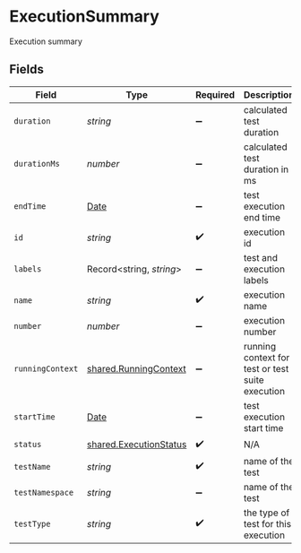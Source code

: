# ExecutionSummary

Execution summary


## Fields

| Field                                                                                         | Type                                                                                          | Required                                                                                      | Description                                                                                   | Example                                                                                       |
| --------------------------------------------------------------------------------------------- | --------------------------------------------------------------------------------------------- | --------------------------------------------------------------------------------------------- | --------------------------------------------------------------------------------------------- | --------------------------------------------------------------------------------------------- |
| `duration`                                                                                    | *string*                                                                                      | :heavy_minus_sign:                                                                            | calculated test duration                                                                      | 00:00:13                                                                                      |
| `durationMs`                                                                                  | *number*                                                                                      | :heavy_minus_sign:                                                                            | calculated test duration in ms                                                                | 10000                                                                                         |
| `endTime`                                                                                     | [Date](https://developer.mozilla.org/en-US/docs/Web/JavaScript/Reference/Global_Objects/Date) | :heavy_minus_sign:                                                                            | test execution end time                                                                       |                                                                                               |
| `id`                                                                                          | *string*                                                                                      | :heavy_check_mark:                                                                            | execution id                                                                                  | 62f395e004109209b50edfc4                                                                      |
| `labels`                                                                                      | Record<string, *string*>                                                                      | :heavy_minus_sign:                                                                            | test and execution labels                                                                     | [object Object]                                                                               |
| `name`                                                                                        | *string*                                                                                      | :heavy_check_mark:                                                                            | execution name                                                                                | test-suite1-test1                                                                             |
| `number`                                                                                      | *number*                                                                                      | :heavy_minus_sign:                                                                            | execution number                                                                              | 1                                                                                             |
| `runningContext`                                                                              | [shared.RunningContext](../../../sdk/models/shared/runningcontext.md)                         | :heavy_minus_sign:                                                                            | running context for test or test suite execution                                              |                                                                                               |
| `startTime`                                                                                   | [Date](https://developer.mozilla.org/en-US/docs/Web/JavaScript/Reference/Global_Objects/Date) | :heavy_minus_sign:                                                                            | test execution start time                                                                     |                                                                                               |
| `status`                                                                                      | [shared.ExecutionStatus](../../../sdk/models/shared/executionstatus.md)                       | :heavy_check_mark:                                                                            | N/A                                                                                           |                                                                                               |
| `testName`                                                                                    | *string*                                                                                      | :heavy_check_mark:                                                                            | name of the test                                                                              | test1                                                                                         |
| `testNamespace`                                                                               | *string*                                                                                      | :heavy_minus_sign:                                                                            | name of the test                                                                              | testkube                                                                                      |
| `testType`                                                                                    | *string*                                                                                      | :heavy_check_mark:                                                                            | the type of test for this execution                                                           | postman/collection                                                                            |